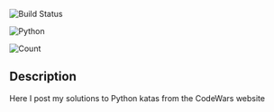 ![Build Status](https://www.codewars.com/users/GeekCeo/badges/large)

![Python](https://img.shields.io/badge/-Python-222222?style=flat&logo=python)&nbsp;

![Count](https://img.shields.io/badge/Total-20-darkgreen)&nbsp;

## Description ##
Here I post my solutions to Python katas from the CodeWars website
